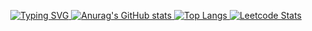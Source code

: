 <p align="center">
  <a href="https://git.io/typing-svg">
    <img src="https://readme-typing-svg.herokuapp.com?font=Fira+Code&size=18&pause=1000&random=false&width=1000&lines=Hi+there+%F0%9F%91%8B+I'm+Salih+Eren+Y%C3%BCzba%C5%9F%C4%B1o%C4%9Flu+;A+sophomore+year+student+in+Hacettepe+University++as+a+computer+engineering+student;My+primary+areas+of+interest+lie+in+NLP+and+algorithms" alt="Typing SVG" />
  </a>
  <a href="https://github.com/anuraghazra/github-readme-stats">
    <img src="https://github-readme-stats.vercel.app/api?username=saliherenyzb&hide=stars,prs&theme=dark" alt="Anurag's GitHub stats" />
  </a>
  <a href="https://github.com/anuraghazra/github-readme-stats">
    <img src="https://github-readme-stats.vercel.app/api/top-langs/?username=saliherenyzb&layout=compact&theme=dark&size_weight=0.3&count_weight=0.7&exclude_repo=DataGlacierInternship&langs_count=7" alt="Top Langs" />
  </a>
  <a href="https://leetcode.com/algosalih">
    <img src="https://leetcard.jacoblin.cool/algosalih?ext=heatmap" alt="Leetcode Stats" />
  </a>
</p>

<!--
**SalihErenYzb/saliherenyzb** is a ✨ _special_ ✨ repository because its `README.md` (this file) appears on your GitHub profile.

Here are some ideas to get you started:

- 🔭 I’m currently working on ...
- 🌱 I’m currently learning ...
- 👯 I’m looking to collaborate on ...
- 🤔 I’m looking for help with ...
- 💬 Ask me about ...
- 📫 How to reach me: ...
- 😄 Pronouns: ...
- ⚡ Fun fact: ...
-->
